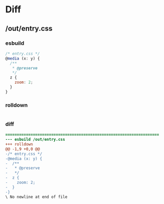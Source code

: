# Diff
## /out/entry.css
### esbuild
```js
/* entry.css */
@media (x: y) {
  /**
   * @preserve
   */
  z {
    zoom: 2;
  }
}
```
### rolldown
```js

```
### diff
```diff
===================================================================
--- esbuild	/out/entry.css
+++ rolldown	
@@ -1,9 +0,0 @@
-/* entry.css */
-@media (x: y) {
-  /**
-   * @preserve
-   */
-  z {
-    zoom: 2;
-  }
-}
\ No newline at end of file

```